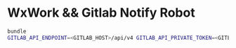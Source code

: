 # WxWork && Gitlab Notify Robot

```bash
bundle
GITLAB_API_ENDPOINT=<GITLAB_HOST>/api/v4 GITLAB_API_PRIVATE_TOKEN=<GITLAB_TOKEN> clockwork main.rb
```
